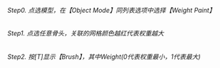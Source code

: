 
###### Step0. 点选模型，在【Object Mode】同列表选项中选择【Weight Paint】
###### Step1. 点选任意骨头，关联的网格颜色越红代表权重越大
###### Step2. 按[T]显示【Brush】，其中Weight(0代表权重最小，1代表最大)
